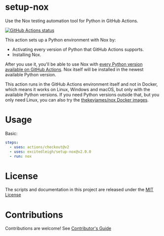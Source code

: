 # setup-nox

Use the Nox testing automation tool for Python in GitHub Actions.

<p align="left">
  <a href="https://github.com/excitedleigh/setup-nox"><img alt="GitHub Actions status" src="https://github.com/excitedleigh/setup-nox/workflows/Main%20workflow/badge.svg"></a>
</p>

This action sets up a Python environment with Nox by:

- Activating every version of Python that GitHub Actions supports.
- Installing Nox.

After you use it, you'll be able to use Nox with [every Python version available on GitHub Actions][actions-installed]. Nox itself will be installed in the newest available Python version.

This action runs in the GitHub Actions environment itself and not in Docker, which means it works on Linux, Windows and macOS, but only with the available Python versions. If you need Python versions outside that, but you only need Linux, you can also try the [thekevjames/nox Docker images][nox-docker].

[actions-installed]: https://help.github.com/en/articles/software-in-virtual-environments-for-github-actions
[nox-docker]: https://hub.docker.com/r/thekevjames/nox
[original-action]: https://github.com/actions/setup-python

# Usage

Basic:

```yaml
steps:
  - uses: actions/checkout@v2
  - uses: excitedleigh/setup-nox@v2.0.0
  - run: nox
```

# License

The scripts and documentation in this project are released under the [MIT License](LICENSE)

# Contributions

Contributions are welcome! See [Contributor's Guide](docs/contributors.md)
